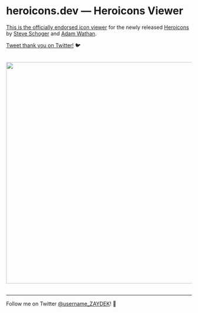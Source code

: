 # heroicons.dev — Heroicons Viewer

[This is the officially endorsed icon viewer](https://github.com/refactoringui/heroicons/commit/86bacc7c2b9b6ccacbd0f585ee7fcbf80bab9f5a) for the newly released [Heroicons](https://github.com/refactoringui/heroicons) by [Steve Schoger](https://twitter.com/steveschoger) and [Adam Wathan](https://twitter.com/adamwathan).

[Tweet thank you on Twitter!](https://twitter.com/intent/tweet?text=Thanks%20@steveschoger,%20@adamwathan,%20and%20@username_ZAYDEK%20for%20Heroicons!%20%F0%9F%A4%A9&url=https://heroicons.dev) 🐦

<br />
<div align="center">
	<img src="https://heroicons.dev/social.png" width="600" />
</div>
<br />

---

Follow me on Twitter [@username_ZAYDEK](https://twitter.com/username_ZAYDEK)! 🖖
